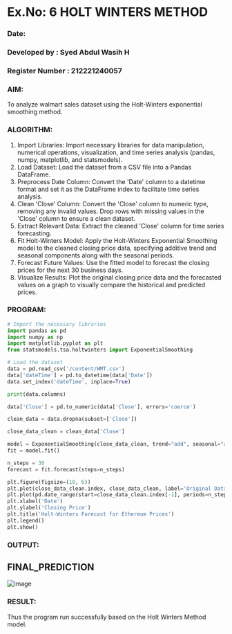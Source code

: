 # Ex.No: 6               HOLT WINTERS METHOD
### Date: 
### Developed by : Syed Abdul Wasih H
### Register Number : 212221240057

### AIM:
To analyze walmart sales dataset using the Holt-Winters exponential smoothing method. 

### ALGORITHM:

1. Import Libraries: Import necessary libraries for data manipulation, numerical operations, visualization, and time series analysis (pandas, numpy, matplotlib, and statsmodels).
2. Load Dataset: Load the dataset from a CSV file into a Pandas DataFrame.
3. Preprocess Date Column: Convert the 'Date' column to a datetime format and set it as the DataFrame index to facilitate time series analysis.
4. Clean 'Close' Column: Convert the 'Close' column to numeric type, removing any invalid values. Drop rows with missing values in the 'Close' column to ensure a clean dataset.
5. Extract Relevant Data: Extract the cleaned 'Close' column for time series forecasting.
6. Fit Holt-Winters Model: Apply the Holt-Winters Exponential Smoothing model to the cleaned closing price data, specifying additive trend and seasonal components along with the seasonal periods.
7. Forecast Future Values: Use the fitted model to forecast the closing prices for the next 30 business days.
8. Visualize Results: Plot the original closing price data and the forecasted values on a graph to visually compare the historical and predicted prices.
   
### PROGRAM:
```python
# Import the necessary libraries
import pandas as pd
import numpy as np
import matplotlib.pyplot as plt
from statsmodels.tsa.holtwinters import ExponentialSmoothing

# Load the dataset
data = pd.read_csv('/content/WMT.csv') 
data['dateTime'] = pd.to_datetime(data['Date'])  
data.set_index('dateTime', inplace=True)

print(data.columns)

data['Close'] = pd.to_numeric(data['Close'], errors='coerce')  

clean_data = data.dropna(subset=['Close'])  

close_data_clean = clean_data['Close'] 

model = ExponentialSmoothing(close_data_clean, trend="add", seasonal="add", seasonal_periods=12)
fit = model.fit()

n_steps = 30
forecast = fit.forecast(steps=n_steps)

plt.figure(figsize=(10, 6))
plt.plot(close_data_clean.index, close_data_clean, label='Original Data')
plt.plot(pd.date_range(start=close_data_clean.index[-1], periods=n_steps+1, freq='B')[1:], forecast, label='Forecast', color='orange')
plt.xlabel('Date')
plt.ylabel('Closing Price')
plt.title('Holt-Winters Forecast for Ethereum Prices')
plt.legend()
plt.show()
```
### OUTPUT:
## FINAL_PREDICTION

![image](https://github.com/user-attachments/assets/cc910d10-9664-4dcb-869d-76b69ea8a7db)

### RESULT:
Thus the program run successfully based on the Holt Winters Method model.
